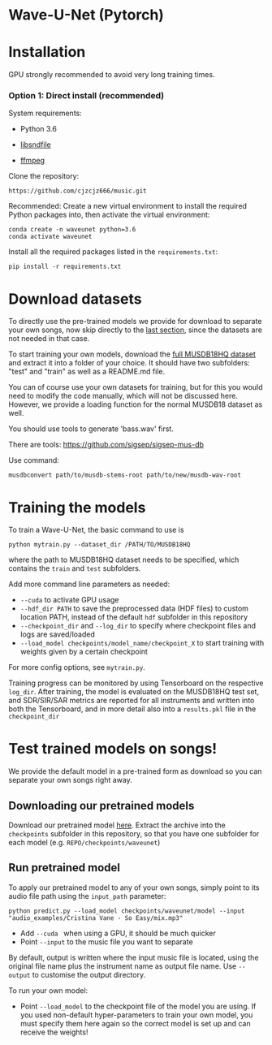 # Wave-U-Net (Pytorch)

# Installation

GPU strongly recommended to avoid very long training times.

### Option 1: Direct install (recommended)

System requirements:
* Python 3.6

* [libsndfile](http://mega-nerd.com/libsndfile/) 

* [ffmpeg](https://www.ffmpeg.org/)

Clone the repository:
```
https://github.com/cjzcjz666/music.git
```

Recommended: Create a new virtual environment to install the required Python packages into, then activate the virtual environment:

```
conda create -n waveunet python=3.6
conda activate waveunet
```

Install all the required packages listed in the ``requirements.txt``:

```
pip install -r requirements.txt
```

# Download datasets

To directly use the pre-trained models we provide for download to separate your own songs, now skip directly to the [last section](#test), since the datasets are not needed in that case.

To start training your own models, download the [full MUSDB18HQ dataset](https://sigsep.github.io/datasets/musdb.html) and extract it into a folder of your choice. It should have two subfolders: "test" and "train" as well as a README.md file.

You can of course use your own datasets for training, but for this you would need to modify the code manually, which will not be discussed here. However, we provide a loading function for the normal MUSDB18 dataset as well.

You should use tools to generate 'bass.wav' first.

There are tools: https://github.com/sigsep/sigsep-mus-db

Use command: 
```
musdbconvert path/to/musdb-stems-root path/to/new/musdb-wav-root
```

# Training the models

To train a Wave-U-Net, the basic command to use is

```
python mytrain.py --dataset_dir /PATH/TO/MUSDB18HQ 
```
where the path to MUSDB18HQ dataset needs to be specified, which contains the ``train`` and ``test`` subfolders.

Add more command line parameters as needed:
* ``--cuda`` to activate GPU usage
* ``--hdf_dir PATH`` to save the preprocessed data (HDF files) to custom location PATH, instead of the default ``hdf`` subfolder in this repository
* ``--checkpoint_dir`` and ``--log_dir`` to specify where checkpoint files and logs are saved/loaded
* ``--load_model checkpoints/model_name/checkpoint_X`` to start training with weights given by a certain checkpoint

For more config options, see ``mytrain.py``.

Training progress can be monitored by using Tensorboard on the respective ``log_dir``.
After training, the model is evaluated on the MUSDB18HQ test set, and SDR/SIR/SAR metrics are reported for all instruments and written into both the Tensorboard, and in more detail also into a ``results.pkl`` file in the ``checkpoint_dir``

# <a name="test"></a> Test trained models on songs!

We provide the default model in a pre-trained form as download so you can separate your own songs right away.

## Downloading our pretrained models

Download our pretrained model [here](https://www.dropbox.com/s/r374hce896g4xlj/models.7z?dl=1).
Extract the archive into the ``checkpoints`` subfolder in this repository, so that you have one subfolder for each model (e.g. ``REPO/checkpoints/waveunet``)

## Run pretrained model

To apply our pretrained model to any of your own songs, simply point to its audio file path using the ``input_path`` parameter:

```
python predict.py --load_model checkpoints/waveunet/model --input "audio_examples/Cristina Vane - So Easy/mix.mp3"
```

* Add ``--cuda `` when using a GPU, it should be much quicker
* Point ``--input`` to the music file you want to separate

By default, output is written where the input music file is located, using the original file name plus the instrument name as output file name. Use ``--output`` to customise the output directory.

To run your own model:
* Point ``--load_model`` to the checkpoint file of the model you are using. If you used non-default hyper-parameters to train your own model, you must specify them here again so the correct model is set up and can receive the weights!
